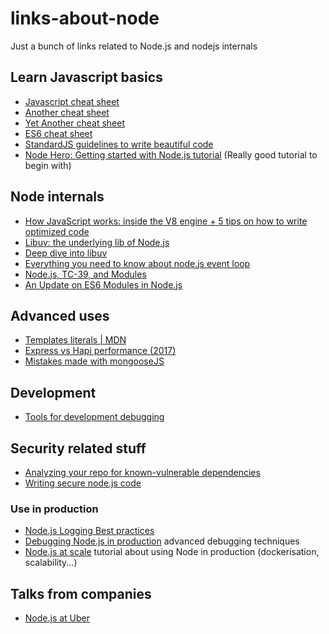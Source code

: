 # links-about-node
Just a bunch of links related to Node.js and nodejs internals
## Learn Javascript basics
- [Javascript cheat sheet](http://overapi.com/static/cs/jsquick.pdf)
- [Another cheat sheet](https://github.com/mbeaudru/modern-js-cheatsheet)
- [Yet Another cheat sheet](https://www.codementor.io/johnnyb/javascript-cheatsheet-fb54lz08k)
- [ES6 cheat sheet](https://github.com/DrkSephy/es6-cheatsheet)
- [StandardJS guidelines to write beautiful code](https://standardjs.com/index.html#the-rules)
- [Node Hero: Getting started with Node.js tutorial](https://blog.risingstack.com/node-hero-tutorial-getting-started-with-node-js/) (Really good tutorial to begin with)

## Node internals
- [How JavaScript works: inside the V8 engine + 5 tips on how to write optimized code](https://blog.sessionstack.com/how-javascript-works-inside-the-v8-engine-5-tips-on-how-to-write-optimized-code-ac089e62b12e)
- [Libuv: the underlying lib of Node.js](https://www.youtube.com/watch?v=nGn60vDSxQ4&t=29s)
- [Deep dive into libuv](https://www.youtube.com/watch?v=sGTRmPiXD4Y)
- [Everything you need to know about node.js event loop](https://www.youtube.com/watch?v=PNa9OMajw9w)
- [Node.js, TC-39, and Modules](https://hackernoon.com/node-js-tc-39-and-modules-a1118aecf95e)
- [An Update on ES6 Modules in Node.js](https://medium.com/the-node-js-collection/an-update-on-es6-modules-in-node-js-42c958b890c)

## Advanced uses
- [Templates literals | MDN](https://developer.mozilla.org/en-US/docs/Web/JavaScript/Reference/Template_literals#Browser_compatibility)
- [Express vs Hapi performance (2017)](https://raygun.com/blog/node-js-performance-2017/)
- [Mistakes made with mongooseJS](https://www.mongodb.com/blog/post/the-mean-stack-mistakes-youre-probably-making)

## Development
- [Tools for development debugging](https://www.nearform.com/blog/node-js-develop-debugging-techniques/)

## Security related stuff
- [Analyzing your repo for known-vulnerable dependencies](https://snyk.io/vuln)
- [Writing secure node.js code](https://www.youtube.com/watch?v=QSMbk2nLTBk)

### Use in production
- [Node.js Logging Best practices](https://strongloop.com/strongblog/compare-node-js-logging-winston-bunyan/)
- [Debugging Node.js in production](https://www.youtube.com/watch?v=CiqzuIUwHl8) advanced debugging techniques
- [Node.js at scale](https://blog.risingstack.com/nodejs-at-scale-npm-best-practices/) tutorial about using Node in production (dockerisation, scalability...)

## Talks from companies
- [Node.js at Uber](https://youtu.be/ElI5QtUISWM?t=8m20s)

